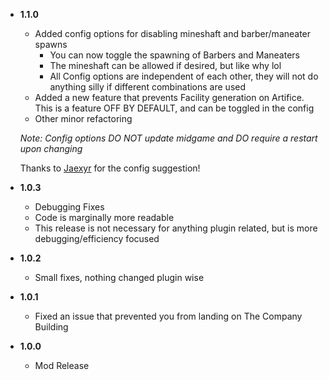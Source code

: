 - **1.1.0**

    - Added config options for disabling mineshaft and barber/maneater spawns
        - You can now toggle the spawning of Barbers and Maneaters
        - The mineshaft can be allowed if desired, but like why lol
        - All Config options are independent of each other, they will not do anything silly if different combinations are used
    - Added a new feature that prevents Facility generation on Artifice. This is a feature OFF BY DEFAULT, and can be toggled in the config
    - Other minor refactoring
    
    *Note: Config options DO NOT update midgame and DO require a restart upon changing*

    Thanks to [Jaexyr](https://github.com/Jaexyr) for the config suggestion!

- **1.0.3**

    - Debugging Fixes
    - Code is marginally more readable
    - This release is not necessary for anything plugin related, but is more debugging/efficiency focused

- **1.0.2**

    - Small fixes, nothing changed plugin wise

- **1.0.1**

    - Fixed an issue that prevented you from landing on The Company Building

- **1.0.0**

    - Mod Release
